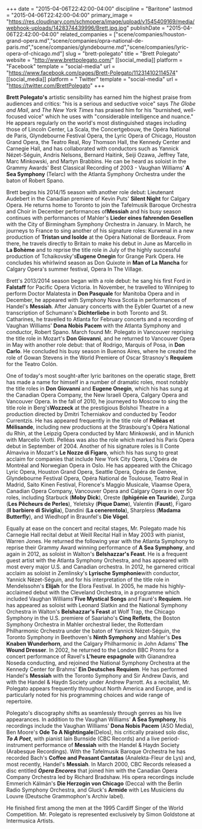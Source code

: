 +++
date = "2015-04-06T22:42:00-04:00"
discipline = "Baritone"
lastmod = "2015-04-06T22:42:00-04:00"
primary_image = "https://res.cloudinary.com/schmopera/image/upload/v1545409169/media/webhook-uploads/1428374439996/Brett.jpg.jpg"
publishDate = "2015-04-06T22:42:00-04:00"
related_companies = ["scene/companies/houston-grand-opera.md","scene/companies/opra-national-de-paris.md","scene/companies/glyndebourne.md","scene/companies/lyric-opera-of-chicago.md"]
slug = "brett-polegato"
title = "Brett Polegato"
website = "http://www.brettpolegato.com/"
[[social_media]]
platform = "Facebook"
template = "social-media"
url = "https://www.facebook.com/pages/Brett-Polegato/112314102114574"
[[social_media]]
platform = " Twitter"
template = "social-media"
url = "https://twitter.com/BrettPolegato"
+++

<p>
	<b><strong data-redactor-tag="strong">Brett Polegato's</strong></b> artistic sensibility has earned him the highest praise from audiences and critics: "his is a serious and seductive voice" says <i>The Globe and Mail</i>, and <i>The New York Times</i> has praised him for his "burnished, well-focused voice" which he uses with "considerable intelligence and nuance." He appears regularly on the world's most distinguished stages including those of Lincoln Center, La Scala, the Concertgebouw, the Opéra National de Paris, Glyndebourne Festival Opera, the Lyric Opera of Chicago, Houston Grand Opera, the Teatro Real, Roy Thomson Hall, the Kennedy Center and Carnegie Hall, and has collaborated with conductors such as Yannick Nézet-Séguin, Andris Nelsons, Bernard Haitink, Seiji Ozawa, Jeffrey Tate, Marc Minkowski, and Martyn Brabbins. He can be heard as soloist in the Grammy Awards' Best Classical Recording of 2003 - Vaughan Williams' <strong>A Sea Symphony</strong> (Telarc) with the Atlanta Symphony Orchestra under the baton of Robert Spano.
</p>
<p>
	Brett begins his 2014/15 season with another role debut: Lieutenant Audebert in the Canadian premiere of Kevin Puts' <strong>Silent Night</strong> for Calgary Opera. He returns home to Toronto to join the Tafelmusik Baroque Orchestra and Choir in December performances of<strong>Messiah</strong> and his busy season continues with performances of Mahler's <strong>Lieder eines fahrenden Gesellen</strong> with the City of Birmingham Symphony Orchestra in January. In March, he journeys to France to sing another of his signature roles: Kurwenal in a new production of <strong>Tristan und Isolde</strong> at the Opéra National de Bordeaux. From there, he travels directly to Britain to make his debut in June as Marcello in <strong>La Bohème</strong> and to reprise the title role in July of the highly successful production of Tchaikovsky's<strong>Eugene Onegin</strong> for Grange Park Opera. He concludes his whirlwind season as Don Quixote in <strong>Man of La Mancha</strong> for Calgary Opera's summer festival, Opera In The Village.
</p>
<p>
	Brett's 2013/2014 season began with a role debut: he sang his first Ford in <strong>Falstaff</strong> for Pacific Opera Victoria. In November, he travelled to Winnipeg to perform Doctor Malatesta in <strong>Don Pasquale</strong> for Manitoba Opera and in December, he appeared with Symphony Nova Scotia in performances of Handel's <strong>Messiah</strong>. After January concerts with the Eybler Quartet of a new transcription of Schumann's <strong>Dichterliebe</strong> in both Toronto and St. Catharines, he travelled to Atlanta for February concerts and a recording of Vaughan Williams' <strong>Dona Nobis Pacem</strong> with the Atlanta Symphony and conductor, Robert Spano. March found Mr. Polegato in Vancouver reprising the title role in Mozart's <strong>Don Giovanni</strong>, and he returned to Vancouver Opera in May with another role debut: that of Rodrigo, Marquis of Posa, in <strong>Don Carlo</strong>. He concluded his busy season in Buenos Aires, where he created the role of Gowan Stevens in the World Premiere of Oscar Strasnoy's <strong>Requiem</strong> for the Teatro Colón.
</p>
<p>
	One of today's most sought-after lyric baritones on the operatic stage, Brett has made a name for himself in a number of dramatic roles, most notably the title roles in <strong>Don Giovanni</strong> and <strong>Eugene Onegin</strong>, which his has sung at the Canadian Opera Company, the New Israeli Opera, Calgary Opera and Vancouver Opera. In the fall of 2010, he journeyed to Moscow to sing the title role in Berg's<strong>Wozzeck</strong> at the prestigious Bolshoi Theatre in a production directed by Dmitri Tcherniakov and conducted by Teodor Currentzis. He has appeared frequently in the title role of <strong>Pelléas et Mélisande</strong>, including new productions at the Strasbourg's Opéra National du Rhin, at the Leipzig Opera conducted by Marc Minkowski, and in Munich with Marcello Viotti. Pelléas was also the role which marked his Paris Opera debut in September of 2004. Another of his signature roles is Il Conte Almaviva in Mozart's <strong>Le Nozze di Figaro</strong>, which his has sung to great acclaim for companies that include New York City Opera, L'Opéra de Montréal and Norwegian Opera in Oslo. He has appeared with the Chicago Lyric Opera, Houston Grand Opera, Seattle Opera, Opéra de Genève, Glyndebourne Festival Opera, Opéra National de Toulouse, Teatro Real in Madrid, Saito Kinen Festival, Florence's Maggio Musicale, Vlaamse Opera, Canadian Opera Company, Vancouver Opera and Calgary Opera in over 50 roles, including Starbuck (<strong>Moby Dick</strong>), Oreste (<strong>Iphigénie en Tauride</strong>), Zurga (<strong>Les Pêcheurs de Perles</strong>), Yeletsky (<strong>Pique Dame</strong>), Valentin (<strong>Faust</strong>), Figaro (<strong>Il barbiere di Siviglia</strong>), Dandini (<strong>La cenerentola</strong>), Sharpless (<strong>Madama Butterfly</strong>), and Wiedhopf in Braunfel's <strong>Die Vögel</strong>.
</p>
<p>
	Equally at ease on the concert and recital stages, Mr. Polegato made his Carnegie Hall recital debut at Weill Recital Hall in May 2003 with pianist, Warren Jones. He returned the following year with the Atlanta Symphony to reprise their Grammy Award winning performance of <strong>A Sea Symphony</strong>, and again in 2012, as soloist in Walton's <strong>Belshazzar's Feast</strong>. He is a frequent guest artist with the Atlanta Symphony Orchestra, and has appeared with most every major U.S. and Canadian orchestra. In 2012, he garnered critical acclaim as soloist in Zemlinsky's <strong>Lyrische Symphonie</strong>with conductor, Yannick Nézet-Séguin, and for his interpretation of the title role in Mendelssohn's <strong>Elijah</strong> for the Elora Festival. In 2005, he made his highly-acclaimed debut with the Cleveland Orchestra, in a programme which included Vaughan Williams'<strong>Five Mystical Songs</strong> and Fauré's <strong>Requiem</strong>. He has appeared as soloist with Leonard Slatkin and the National Symphony Orchestra in Walton's <strong>Belshazzar's Feast</strong> at Wolf Trap, the Chicago Symphony in the U.S. premiere of Saariaho's <strong>Cinq Reflets</strong>, the Boston Symphony Orchestra in Mahler orchestral lieder, the Rotterdam Philharmonic Orchestra under the baton of Yannick Nézet-Séguin, the Toronto Symphony in Beethoven's <strong>Ninth Symphony</strong> and Mahler's <strong>Des Knaben Wunderhorn</strong>, and the Calgary Philharmonic in John Adams' <strong>The Wound Dresser</strong>. In 2002, he returned to the London BBC Proms for a concert performance of Ravel's <strong>L'heure espagnole</strong> with Gianandrea Noseda conducting, and rejoined the National Symphony Orchestra at the Kennedy Center for Brahms' <strong>Ein Deutsches Requiem</strong>. He has performed Handel's <strong>Messiah</strong> with the Toronto Symphony and Sir Andrew Davis, and with the Handel &amp; Haydn Society under Andrew Parrott. As a recitalist, Mr. Polegato appears frequently throughout North America and Europe, and is particularly noted for his programming choices and wide range of repertoire.
</p>
<p>
	Polegato's discography shifts as seamlessly through genres as his live appearances. In addition to the Vaughan Williams' <strong>A Sea Symphony</strong>, his recordings include the Vaughan Williams' <strong>Dona Nobis Pacem</strong> (ASO Media), Ben Moore's <strong>Ode To A Nightingale</strong>(Delos), his critically praised solo disc, <strong><i data-redactor-tag="i">To A Poet</i></strong>, with pianist Iain Burnside (CBC Records) and a live period-instrument performance of <strong>Messiah</strong> with the Handel &amp; Haydn Society (Arabesque Recordings). With the Tafelmusik Baroque Orchestra he has recorded Bach's <strong>Coffee and Peasant Cantatas</strong> (Analekta-Fleur de Lys) and, most recently, Handel's <strong>Messiah</strong>. In March 2000, CBC Records released a disc entitled <strong><i data-redactor-tag="i">Opera Encores</i></strong> that joined him with the Canadian Opera Company Orchestra led by Richard Bradshaw. His opera recordings include Emmerich Kálmán's <strong>Die Herzogin von Chicago</strong> (Decca) with the Berlin Radio Symphony Orchestra, and Gluck's <strong>Armide</strong> with Les Musiciens du Louvre (Deutsche Grammophon's Archiv label).
</p>
<p>
	He finished first among the men at the 1995 Cardiff Singer of the World Competition. Mr. Polegato is represented exclusively by Simon Goldstone at Intermusica Artists.
</p>
